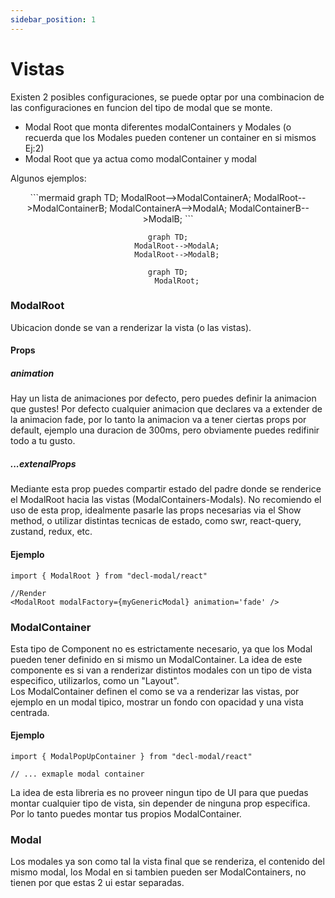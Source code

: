 ```yaml
---
sidebar_position: 1
---
```


# Vistas

Existen 2 posibles configuraciones, se puede optar por una combinacion de las configuraciones en funcion del tipo de modal que se monte.
- Modal Root que monta diferentes modalContainers y Modales (o recuerda que los Modales pueden contener un container en si mismos Ej:2)
- Modal Root que ya actua como modalContainer y modal

Algunos ejemplos:
<div align='center' style={{display: 'flex', justifyContent: 'center', alignItems: 'center', gap: '2rem'}}>
```mermaid
graph TD;
    ModalRoot-->ModalContainerA;
    ModalRoot-->ModalContainerB;
    ModalContainerA-->ModalA;
    ModalContainerB-->ModalB;
```

```mermaid
graph TD;
    ModalRoot-->ModalA;
    ModalRoot-->ModalB;
```

```mermaid
graph TD;
    ModalRoot;
```
</div>

### ModalRoot

Ubicacion donde se van a renderizar la vista (o las vistas).

#### Props

##### animation
Hay un lista de animaciones por defecto, pero puedes definir la animacion que gustes! Por defecto cualquier animacion que declares va a extender de la animacion fade, por lo tanto la animacion va a tener ciertas props por default, ejemplo una duracion de 300ms, pero obviamente puedes redifinir todo a tu gusto.

##### ...extenalProps
Mediante esta prop puedes compartir estado del padre donde se renderice el ModalRoot hacia las vistas (ModalContainers-Modals).
No recomiendo el uso de esta prop, idealmente pasarle las props necesarias via el Show method, o utilizar distintas tecnicas de estado, como swr, react-query, zustand, redux, etc.

#### Ejemplo

```tsx
import { ModalRoot } from "decl-modal/react"

//Render
<ModalRoot modalFactory={myGenericModal} animation='fade' />
```

### ModalContainer
Esta tipo de Component no es estrictamente necesario, ya que los Modal pueden tener definido en si mismo un ModalContainer. La idea de este componente es si van a renderizar distintos modales con un tipo de vista especifico, utilizarlos, como un "Layout".<br/>
Los ModalContainer definen el como se va a renderizar las vistas, por ejemplo en un modal tipico, mostrar un fondo con opacidad y una vista centrada.<br/>
#### Ejemplo
```tsx
import { ModalPopUpContainer } from "decl-modal/react"
 
// ... exmaple modal container
```
La idea de esta libreria es no proveer ningun tipo de UI para que puedas montar cualquier tipo de vista, sin depender de ninguna prop especifica. Por lo tanto puedes montar tus propios ModalContainer.

### Modal
Los modales ya son como tal la vista final que se renderiza, el contenido del mismo modal, los Modal en si tambien pueden ser ModalContainers, no tienen por que estas 2 ui estar separadas.